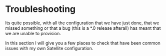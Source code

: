 # Troubleshooting

Its quite possible, with all the configuration that we have just done, that we missed something or that a bug (this is a *.0 release afterall) has meant that we are unable to provision.

In this section I will give you a few places to check that have been common issues with my own Satellite configuration.





